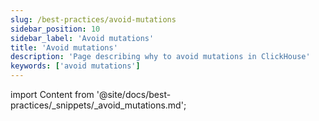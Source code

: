 ```yaml
---
slug: /best-practices/avoid-mutations
sidebar_position: 10
sidebar_label: 'Avoid mutations'
title: 'Avoid mutations'
description: 'Page describing why to avoid mutations in ClickHouse'
keywords: ['avoid mutations']
---
```


import Content from '@site/docs/best-practices/_snippets/_avoid_mutations.md';

<Content />
